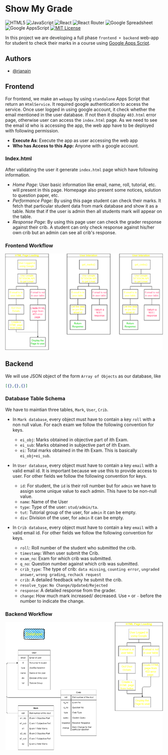 # Show My Grade

![HTML5](https://img.shields.io/badge/html5-%23E34F26.svg?style=for-the-badge&logo=html5&logoColor=white)
![JavaScript](https://img.shields.io/badge/javascript-%23323330.svg?style=for-the-badge&logo=javascript&logoColor=%23F7DF1E)
![React](https://img.shields.io/badge/react-%2320232a.svg?style=for-the-badge&logo=react&logoColor=%2361DAFB)
![React Router](https://img.shields.io/badge/React_Router-CA4245?style=for-the-badge&logo=react-router&logoColor=white)
![Google Spreadsheet](https://img.shields.io/badge/Google%20Sheet-4285F4?style=for-the-badge&logo=googlesheet&logoColor=white)
![Google AppsScript](https://img.shields.io/badge/Google%20AppsScript-4285F4?style=for-the-badge&logo=googleappsscript&logoColor=white)
[![MIT License](https://img.shields.io/badge/License-MIT-green.svg)](https://choosealicense.com/licenses/mit/)

In this project we are developing a full phase `frontend + backend` web-app for student to check their marks in a course using [Google Apps Script](https://developers.google.com/apps-script).

## Authors

- [@rjanain](https://www.github.com/rjanain)

## Frontend

For frontend, we make an `webapp` by using `standalone` Apps Script that return an `HtmlService`. It required google authentication to access the service. Once user logged in using google account, it check whether the email mentioned in the user database. If not then it display `403.html` error page, otherwise user can access the `index.html` page. As we need to see the email id who is accessing the app, the web app have to be deployed with following permission.

- **Execute As**: Execute the app as user accessing the web app
- **Who has Access to this App:** Anyone with a google account.

### Index.html

After validating the user it generate `index.html` page which have following information.

- _Home Page:_ User basic information like email, name, roll, tutorial, etc. will present in this page. Homepage also present some notices, solution to question paper, etc.
- _Performance Page:_ By using this page student can check their marks. It fetch that particular student data from mark database and show it as a table. Note that if the user is admin then all students mark will appear on the table.
- _Response Page:_ By using this page user can check the grader response against their crib. A student can only check response against his/her own crib but an admin can see all crib's response.

### Frontend Workflow

![Frontend Workflow](./documentation/drawing/frontend.png)

## Backend

We will use JSON object of the form `Array of Objects` as our database, like

```JSON
[{},{},{}]
```

### Database Table Schema

We have to maintian three tables, `Mark`, `User`, `Crib`.

- In `Mark database`, every object must have to contain a key `roll` with a non null value. For each exam we follow the following convention for keys.

  - `ei_obj`: Marks obtained in objective part of ith Exam.
  - `ei_sub`: Marks obtained in subjective part of ith Exam.
  - `ei`: Total marks obtained in the ith Exam. This is basically `ei_obj+ei_sub`.

- In `User database`, every object must have to contain a key `email` with a valid email id. It is important because we use this to provide access to user. For other fields we follow the following convention for keys.

  - `id`: For student, the `id` is their roll number but for `admin` we have to assign some unique value to each admin. This have to be non-null value.
  - `name`: Name of the User
  - `type`: Type of the user: `stud/admin/ta`.
  - `tut`: Tutorial group of the user, for `admin` it can be empty.
  - `div`: Division of the user, for `admin` it can be empty.

- In `Crib database`, every object must have to contain a key `email` with a valid email id. For other fields we follow the following convention for keys.
  - `roll`: Roll number of the student who submitted the crib.
  - `timestamp`: When user submit the Crib.
  - `exam_no`: Exam for which crib was submitted.
  - `q_no`: Question number against which crib was submitted.
  - `crib_type`: The type of crib: `data missing`, `counting error`, `ungraded answer`, `wrong grading`, `rechack request`
  - `crib`: A detailed feedback why he submit the crib.
  - `resolve_type`: `No Change/Updated/Rejected`
  - `response`: A detailed response from the grader.
  - `change`: How much mark increased/ decreased. Use `+` or `-` before the number to indicate the change.

### Backend Workflow

![Workflow](./documentation/drawing/backend.png)
